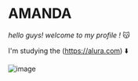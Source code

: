 # AMANDA

_hello guys! welcome to my profile !_ 😽

I'm studying the (https://alura.com) ⬇️

![image](https://github.com/amandaraphaely/jsamanda/assets/132686876/80e13836-9f7a-41f0-9021-752cd96b5a26)
